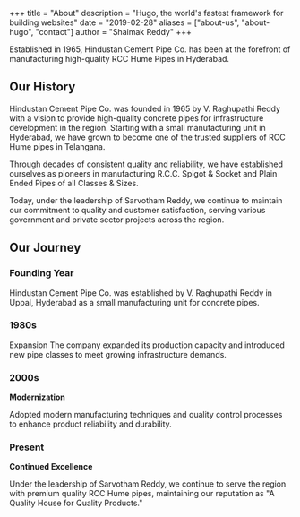 +++
title = "About"
description = "Hugo, the world's fastest framework for building websites"
date = "2019-02-28"
aliases = ["about-us", "about-hugo", "contact"]
author = "Shaimak Reddy"
+++

Established in 1965, Hindustan Cement Pipe Co. has been at the forefront of manufacturing high-quality RCC Hume Pipes in Hyderabad.

## Our History
Hindustan Cement Pipe Co. was founded in 1965 by V. Raghupathi Reddy with a vision to provide high-quality concrete pipes for infrastructure development in the region. Starting with a small manufacturing unit in Hyderabad, we have grown to become one of the trusted suppliers of RCC Hume pipes in Telangana.

Through decades of consistent quality and reliability, we have established ourselves as pioneers in manufacturing R.C.C. Spigot & Socket and Plain Ended Pipes of all Classes & Sizes.

Today, under the leadership of Sarvotham Reddy, we continue to maintain our commitment to quality and customer satisfaction, serving various government and private sector projects across the region.

## Our Journey
### Founding Year
Hindustan Cement Pipe Co. was established by V. Raghupathi Reddy in Uppal, Hyderabad as a small manufacturing unit for concrete pipes.

### 1980s
Expansion
The company expanded its production capacity and introduced new pipe classes to meet growing infrastructure demands.

### 2000s
**Modernization**

Adopted modern manufacturing techniques and quality control processes to enhance product reliability and durability.

### Present
**Continued Excellence**

Under the leadership of Sarvotham Reddy, we continue to serve the region with premium quality RCC Hume pipes, maintaining our reputation as "A Quality House for Quality Products."
